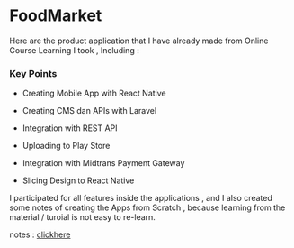 # FoodMarket

Here are the product application that I have already made from Online Course Learning I took , Including :

### Key Points

- Creating Mobile App with React Native

- Creating CMS dan APIs with Laravel
- Integration with REST API

- Uploading to Play Store

- Integration with Midtrans Payment Gateway

- Slicing Design to React Native



I participated for all features inside the applications , and I also created some notes of creating the Apps from Scratch , because learning from the material / turoial is not easy to re-learn.

notes : [clickhere](https://github.com/rifansetiawan/FoodMarket/tree/master/notes)